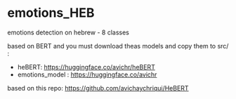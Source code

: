 # emotions_HEB
emotions detection on hebrew - 8 classes


based on BERT and you must download theas models and copy them to src/ :

* heBERT: https://huggingface.co/avichr/heBERT
* emotions_model : https://huggingface.co/avichr

based on this repo:
https://github.com/avichaychriqui/HeBERT
